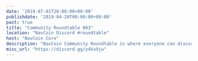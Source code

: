 ```yaml
---
date: '2019-07-01T20:00:00+00:00'
publishdate: '2019-04-20T00:00:00+00:00'
past: true
title: "Community Roundtable 003"
location: "NavCoin Discord #roundtable"
host: "NavCoin Core"
description: "NavCoin Community Roundtable is where everyone can discuss what's going on in the project and how we can work together. The roundtables will be held at 8pm GMT on the first Monday of every month on the NavCoin Discord server, channel #roundtable."
misc_url: "https://discord.gg/y4Vu9jw"
---
```

